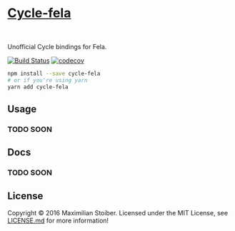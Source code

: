 <h1><a href="https://github.com/wcastand/cycle-fela">Cycle-fela</a></h1>
<br />

Unofficial Cycle bindings for Fela.

[![Build Status](https://travis-ci.org/wcastand/cycle-fela.svg?branch=master)](https://travis-ci.org/wcastand/cycle-fela) [![codecov](https://codecov.io/gh/wcastand/cycle-fela/branch/master/graph/badge.svg)](https://codecov.io/gh/wcastand/cycle-fela)

```sh
npm install --save cycle-fela
# or if you're using yarn
yarn add cycle-fela
```

## Usage

### TODO SOON

## Docs

### TODO SOON

## License

Copyright © 2016 Maximilian Stoiber. Licensed under the MIT License, see [LICENSE.md](LICENSE.md) for more information!
